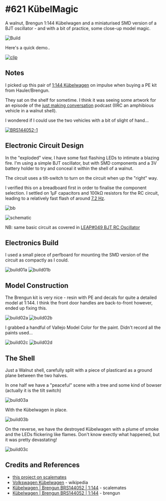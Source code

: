 # #621 KübelMagic

A walnut, Brengun 1:144 Kübelwagen and a miniaturised SMD version of a BJT oscillator - and with a bit of practice, some close-up model magic.

![Build](./assets/KubelMagic_build.jpg?raw=true)

Here's a quick demo..

[![clip](https://img.youtube.com/vi/MaPvuJEQeow/0.jpg)](https://www.youtube.com/watch?v=MaPvuJEQeow)

## Notes

I picked up this pair of [1:144 Kübelwagen](http://www.brengun.cz/e-shop/1-144-construction-kits-18/kubelwagen-(2pcs)-1768)
on impulse when buying a PE kit from Hauler/Brengun.

They sat on the shelf for sometime. I think it was seeing some
artwork for an episode of the
[just making conversation](https://podcasts.apple.com/us/podcast/just-making-conversation/id1539297245) podcast
(IIRC an amphibious vehicle in a walnut shell).

I wondered if I could use the two vehicles with a bit of slight of hand...

[![BRS144052-1](./assets/BRS144052-1.jpg?raw=true)](http://www.brengun.cz/e-shop/1-144-construction-kits-18/kubelwagen-(2pcs)-1768)

## Electronic Circuit Design

In the "exploded" view, I have some fast flashing LEDs to intimate a blazing fire.
I'm using a simple BJT oscillator, but with SMD components and a 3V battery holder to try and conceal it within the shell of a walnut.

The circuit uses a tilt-switch to turn on the circuit when up the "right" way.

I verified this on a breadboard first in order to finalise the component selection.
I settled on 1µF capacitors and 100kΩ resistors for the RC circuit, leading to
a relatively fast flash of around
[7.2 Hz](https://www.wolframalpha.com/input/?i=1%2F%28ln%282%29+*+%28100k%CE%A9+*+1%C2%B5F+%2B+100k%CE%A9+*+1%C2%B5F+%29%29).

![bb](./assets/KubelMagic_bb.jpg?raw=true)

![schematic](./assets/KubelMagic_schematic.jpg?raw=true)

NB: same basic circuit as covered in [LEAP#049 BJT RC Oscillator](../../Electronics101/Oscillators/BjtRcOscillator)

## Electronics Build

I used a small piece of perfboard for mounting the SMD version of the circuit as compactly as I could.

![build01a](./assets/build01a.jpg?raw=true)
![build01b](./assets/build01b.jpg?raw=true)

## Model Construction

The Brengun kit is very nice - resin with PE and decals for quite a detailed model at 1:144.
I think the front door handles are back-to-front however, ended up fixing this.

![build02a](./assets/build02a.jpg?raw=true)
![build02b](./assets/build02b.jpg?raw=true)

I grabbed a handful of Vallejo Model Color for the paint. Didn't record all the paints used...

![build02c](./assets/build02c.jpg?raw=true)
![build02d](./assets/build02d.jpg?raw=true)

## The Shell

Just a Walnut shell, carefully split with a piece of plasticard as a ground plane between the two halves.

In one half we have a "peaceful" scene with a tree and some kind of bowser (actually it is the tilt switch)

![build03a](./assets/build03a.jpg?raw=true)

With the Kübelwagen in place.

![build03b](./assets/build03b.jpg?raw=true)

On the reverse, we have the destroyed Kübelwagen with a plume of smoke and the LEDs flickering like flames.
Don't know exectly what happened, but it was pretty devastating!

![build03c](./assets/build03c.jpg?raw=true)

## Credits and References

* [this project on scalemates](https://www.scalemates.com/profiles/mate.php?id=74137&p=projects&project=96498)
* [Volkswagen Kübelwagen](https://en.wikipedia.org/wiki/Volkswagen_K%C3%BCbelwagen) - wikipedia
* [Kübelwagen | Brengun BRS144052 | 1:144](https://www.scalemates.com/kits/brengun-brs144052-kubelwagen--1315976) - scalemates
* [Kübelwagen | Brengun BRS144052 | 1:144](http://www.brengun.cz/e-shop/1-144-construction-kits-18/kubelwagen-(2pcs)-1768) - brengun
